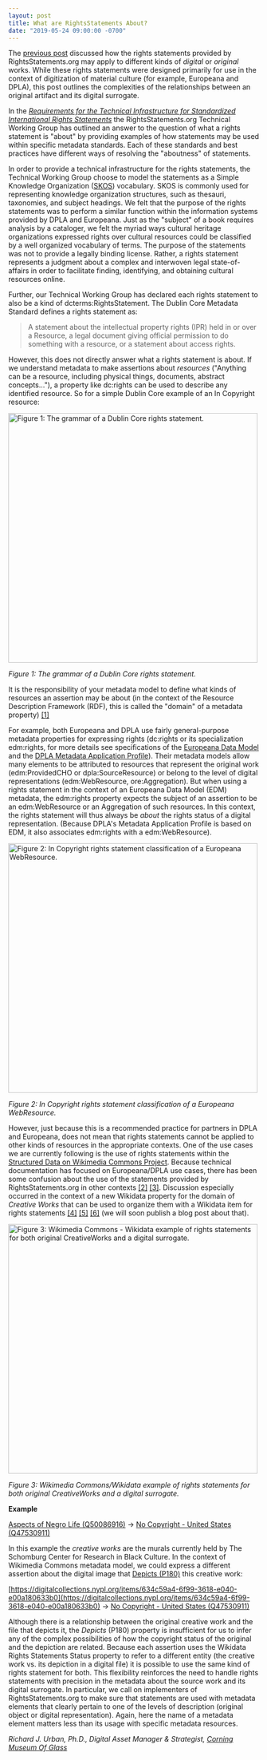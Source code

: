```yaml
---
layout: post
title: What are RightsStatements About?
date: "2019-05-24 09:00:00 -0700"
---
```


The [previous post](https://rightsstatements.org/en/2018/12/where-statements-apply.html) discussed how the rights statements provided by RightsStatements.org may apply to different kinds of _digital_ or _original_ works. While these rights statements were designed primarily for use in the context of digitization of material culture (for example, Europeana and DPLA), this post outlines the complexities of the relationships between an original artifact and its digital surrogate.

In the [_Requirements for the Technical Infrastructure for Standardized International Rights Statements_](https://rightsstatements.org/files/180117requirements_for_the_technical_infrastructure_for_standardized_international_rights_statements_v1.2.1.pdf) the RightsStatements.org Technical Working Group has outlined an answer to the question of what a rights statement is "about" by providing examples of how statements may be used within specific metadata standards.  Each of these standards and best practices have different ways of resolving the "aboutness" of statements. 

In order to provide a technical infrastructure for the rights statements, the Technical Working Group choose to model the statements as a Simple Knowledge Organization ([SKOS](https://www.w3.org/2004/02/skos/)) vocabulary. SKOS is commonly used for representing knowledge organization structures, such as thesauri, taxonomies, and subject headings. We felt that the purpose of the rights statements was to perform a similar function within the information systems provided by DPLA and Europeana. Just as the "subject" of a book requires analysis by a cataloger, we felt the myriad ways cultural heritage organizations expressed rights over cultural resources could be classified by a well organized vocabulary of terms. The purpose of the statements was not to provide a legally binding license. Rather, a rights statement represents a judgment about a complex and interwoven legal state-of-affairs in order to facilitate finding, identifying, and obtaining cultural resources online. 

Further, our Technical Working Group  has declared each rights statement to also be a kind of dcterms:RightsStatement. The Dublin Core Metadata Standard defines a rights statement as:

> A statement about the intellectual property rights (IPR) held in or over a Resource, a legal document giving official permission to do something with a resource, or a statement about access rights.

However, this does not directly answer what a rights statement is about. If we understand metadata to make assertions about _resources_ ("Anything can be a resource, including physical things, documents, abstract concepts..."), a property like dc:rights can be used to describe any identified resource. So for a simple Dublin Core example of an In Copyright resource:

<img src="{{site.url}}/files/images/2019-05-06-what-are-rights-statements-about-figure1.svg" alt="Figure 1: The grammar of a Dublin Core rights statement." width="500"/>

_Figure 1: The grammar of a Dublin Core rights statement._

It is the responsibility of your metadata model to define what kinds of resources an assertion may be about (in the context of the Resource Description Framework (RDF), this is called the "domain" of a metadata property) [\[1\]][1]

For example, both Europeana and DPLA use fairly general-purpose metadata properties for expressing rights (dc:rights or its specialization edm:rights, for more details see specifications of the [Europeana Data Model](https://pro.europeana.eu/edm-documentation) and the [DPLA Metadata Application Profile](https://dp.la/info/map)). Their metadata models allow many elements to be attributed to resources that represent the original work (edm:ProvidedCHO or dpla:SourceResource) or belong to the level of digital representations (edm:WebResource, ore:Aggregation). But when using a rights statement in the context of an Europeana Data Model (EDM) metadata, the edm:rights property expects the subject of an assertion to be an edm:WebResource or an Aggregation of such resources. In this context, the rights statement will thus always be _about_ the rights status of a digital representation. (Because DPLA's Metadata Application Profile is based on EDM, it also associates edm:rights with a edm:WebResource).

<img src="{{site.url}}/files/images/2019-05-06-what-are-rights-statements-about-figure2.svg" alt="Figure 2: In Copyright rights statement classification of a Europeana WebResource." width="500"/>
 
 _Figure 2: In Copyright rights statement classification of a Europeana WebResource._

However, just because this is a recommended practice for partners in DPLA and Europeana, does not mean that rights statements cannot be applied to other kinds of resources in the appropriate contexts. One of the use cases we are currently following is the use of rights statements within the [Structured Data on Wikimedia Commons Project](https://commons.wikimedia.org/wiki/Commons:Structured_data). Because technical documentation has focused on Europeana/DPLA use cases, there has been some confusion about the use of the statements provided by RightsStatements.org in other contexts [\[2\]][2] [\[3\]][3]. Discussion especially occurred in the context of a new Wikidata property for the domain of _Creative Works_ that can be used to organize them with a Wikidata item for rights statements [\[4\]][4] [\[5\]][5] [\[6\]][6] (we will soon publish a blog post about that).

<img src="{{site.url}}/files/images/2019-05-06-what-are-rights-statements-about-figure3.svg" alt="Figure 3: Wikimedia Commons - Wikidata example of rights statements for both original CreativeWorks and a digital surrogate." width="500"/>
 
 _Figure 3: Wikimedia Commons/Wikidata example of rights statements for both original CreativeWorks and a digital surrogate._

**Example**

[Aspects of Negro Life (Q50086916)](https://www.wikidata.org/wiki/Q50086916) &rarr; [No Copyright - United States (Q47530911)](https://www.wikidata.org/wiki/Q47530911)

In this example the _creative works_ are the murals currently held by The Schomburg Center for Research in Black Culture. In the context of Wikimedia Commons metadata model, we could express a different assertion about the digital image that [Depicts (P180)](https://www.wikidata.org/wiki/Property:P180) this creative work:

[https://digitalcollections.nypl.org/items/634c59a4-6f99-3618-e040-e00a180633b0](https://digitalcollections.nypl.org/items/634c59a4-6f99-3618-e040-e00a180633b0) &rarr; [No Copyright - United States (Q47530911)](https://www.wikidata.org/wiki/Q47530911)

Although there is a relationship between the original creative work and the file that depicts it, the _Depicts_ (P180) property is insufficient for us to infer any of the complex possibilities of how the copyright status of the original and the depiction are related. Because each assertion uses the Wikidata Rights Statements Status property to refer to a different entity (the creative work vs. its depiction in a digital file) it is possible to use the same kind of rights statement for both. This flexibility reinforces the need to handle rights statements with precision in the metadata about the source work and its digital surrogate. In particular, we call on implementers of RightsStatements.org to make sure that statements are used with metadata elements that clearly pertain to one of the levels of description (original object or digital representation). Again, here the name of a metadata element matters less than its usage with specific metadata resources.

_Richard J. Urban, Ph.D., Digital Asset Manager & Strategist, [Corning Museum Of Glass](https://www.cmog.org/)_

[1]: https://www.w3.org/TR/2014/REC-rdf11-concepts-20140225/#bib-RDF11-MT
[2]: https://commons.wikimedia.org/wiki/Commons_talk:Structured_data/Properties_table#Mixing_different_levels_of_depiction 
[3]: https://www.wikidata.org/wiki/Wikidata:Property_proposal/rights_statemen
[4]: https://www.wikidata.org/wiki/Q17537576 
[5]: https://www.wikidata.org/wiki/Property:P6426 
[6]: https://www.wikidata.org/wiki/Help:Copyrights#RightsStatement_status_according_to_source_website_(P6426) 
